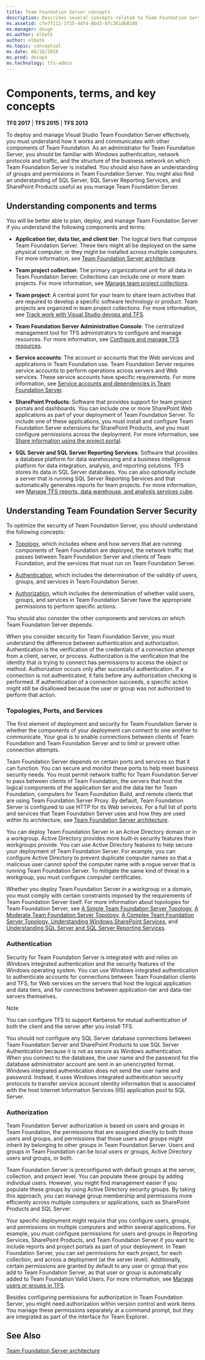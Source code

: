 ```yaml
---
title: Team Foundation Server concepts
description: Describes several concepts related to Team Foundation Server
ms.assetid: cfe7f112-1f35-4df4-8bd3-8fc361db8248
ms.manager: douge
ms.author: elbatk
author: elbatk
ms.topic: conceptual
ms.date: 08/16/2016
ms.prod: devops
ms.technology: tfs-admin
---
```



# Components, terms, and key concepts

**TFS 2017** | **TFS 2015** | **TFS 2013**

To deploy and manage Visual Studio Team Foundation Server effectively, you must understand how it works and communicates with other components of Team Foundation. As an administrator for Team Foundation Server, you should be familiar with Windows authentication, network protocols and traffic, and the structure of the business network on which Team Foundation Server is installed. You should also have an understanding of groups and permissions in Team Foundation Server. You might also find an understanding of SQL Server, SQL Server Reporting Services, and SharePoint Products useful as you manage Team Foundation Server.

## Understanding components and terms  
 
You will be better able to plan, deploy, and manage Team Foundation Server if you understand the following components and terms:

* **Application tier, data tier, and client tier**: The logical tiers that compose Team Foundation Server. These tiers might all be deployed on the same physical computer, or they might be installed across multiple computers. For more information, see [Team Foundation Server architecture](architecture.md).

* **Team project collection**: The primary organizational unit for all data in Team Foundation Server. Collections can include one or more team projects. For more information, see [Manage team project collections](../admin/manage-team-project-collections.md).

* **Team project**: A central point for your team to share team activities that are required to develop a specific software technology or product. Team projects are organized in team project collections. For more information, see [Track work with Visual Studio devops and TFS](https://msdn.microsoft.com/en-us/library/dd286619(v=vs.120).aspx).

* **Team Foundation Server Administration Console**: The centralized management tool for TFS administrators to configure and manage resources. For more information, see [Configure and manage TFS resources](../admin/config-tfs-resources.md).

* **Service accounts**: The account or accounts that the Web services and applications in Team Foundation use. Team Foundation Server requires service accounts to perform operations across servers and Web services. These service accounts have specific requirements. For more information, see [Service accounts and dependencies in Team Foundation Server](../admin/service-accounts-dependencies-tfs.md).

* **SharePoint Products**: Software that provides support for team project portals and dashboards. You can include one or more SharePoint Web applications as part of your deployment of Team Foundation Server. To include one of these applications, you must install and configure Team Foundation Server extensions for SharePoint Products, and you must configure permissions across the deployment. For more information, see [Share information using the project portal](https://msdn.microsoft.com/en-us/library/ms242883(v=vs.120).aspx).

* **SQL Server and SQL Server Reporting Services**: Software that provides a database platform for data warehousing and a business intelligence platform for data integration, analysis, and reporting solutions. TFS stores its data in SQL Server databases. You can also optionally include a server that is running SQL Server Reporting Services and that automatically generates reports for team projects. For more information, see [Manage TFS reports, data warehouse, and analysis services cube](/vsts/report/admin/manage-reports-data-warehouse-cube.md).


## Understanding Team Foundation Server Security  

To optimize the security of Team Foundation Server, you should understand the following concepts:

* [Topology](#topos), which includes where and how servers that are running components of Team Foundation are deployed, the network traffic that passes between Team Foundation Server and clients of Team Foundation, and the services that must run on Team Foundation Server.

* [Authentication](#auth), which includes the determination of the validity of users, groups, and services in Team Foundation Server.

* [Authorization](#authorization), which includes the determination of whether valid users, groups, and services in Team Foundation Server have the appropriate permissions to perform specific actions.


You should also consider the other components and services on which Team Foundation Server depends.

When you consider security for Team Foundation Server, you must understand the difference between authentication and authorization. Authentication is the verification of the credentials of a connection attempt from a client, server, or process. Authorization is the verification that the identity that is trying to connect has permissions to access the object or method. Authorization occurs only after successful authentication. If a connection is not authenticated, it fails before any authorization checking is performed. If authentication of a connection succeeds, a specific action might still be disallowed because the user or group was not authorized to perform that action.

<a name="topos"></a> 
### Topologies, Ports, and Services  

The first element of deployment and security for Team Foundation Server is whether the components of your deployment can connect to one another to communicate. Your goal is to enable connections between clients of Team Foundation and Team Foundation Server and to limit or prevent other connection attempts.

Team Foundation Server depends on certain ports and services so that it can function. You can secure and monitor these ports to help meet business security needs. You must permit network traffic for Team Foundation Server to pass between clients of Team Foundation, the servers that host the logical components of the application tier and the data tier for Team Foundation, computers for Team Foundation Build, and remote clients that are using Team Foundation Server Proxy. By default, Team Foundation Server is configured to use HTTP for its Web services. For a full list of ports and services that Team Foundation Server uses and how they are used within its architecture, see [Team Foundation Server architecture](architecture.md). 

You can deploy Team Foundation Server in an Active Directory domain or in a workgroup. Active Directory provides more built-in security features than workgroups provide. You can use Active Directory features to help secure your deployment of Team Foundation Server. For example, you can configure Active Directory to prevent duplicate computer names so that a malicious user cannot spoof the computer name with a rogue server that is running Team Foundation Server. To mitigate the same kind of threat in a workgroup, you must configure computer certificates. 

Whether you deploy Team Foundation Server in a workgroup or a domain, you must comply with certain constraints imposed by the requirements of Team Foundation Server itself. For more information about topologies for Team Foundation Server, see [A Simple Team Foundation Server Topology](examples-simple-topo.md), [A Moderate Team Foundation Server Topology](examples-moderate-topo.md), [A Complex Team Foundation Server Topology, Understanding Windows SharePoint Services](examples-complex-topo.md), and [Understanding SQL Server and SQL Server Reporting Services](sql-server-databases.md).

<a name="auth"></a>
### Authentication  

Security for Team Foundation Server is integrated with and relies on Windows integrated authentication and the security features of the Windows operating system. You can use Windows integrated authentication to authenticate accounts for connections between Team Foundation clients and TFS, for Web services on the servers that host the logical application and data tiers, and for connections between application-tier and data-tier servers themselves. 

> [!NOTE]
> You can configure TFS to support Kerberos for mutual authentication of both the client and the server after you install TFS. 
 
You should not configure any SQL Server database connections between Team Foundation Server and SharePoint Products to use SQL Server Authentication because it is not as secure as Windows authentication. When you connect to the database, the user name and the password for the database administrator account are sent in an unencrypted format. Windows integrated authentication does not send the user name and password. Instead, it uses Windows integrated authentication security protocols to transfer service account identity information that is associated with the host Internet Information Services (IIS) application pool to SQL Server.

<a name="authorization"></a>
### Authorization  

Team Foundation Server authorization is based on users and groups in Team Foundation, the permissions that are assigned directly to both those users and groups, and permissions that those users and groups might inherit by belonging to other groups in Team Foundation Server. Users and groups in Team Foundation can be local users or groups, Active Directory users and groups, or both.

Team Foundation Server is preconfigured with default groups at the server, collection, and project level. You can populate these groups by adding individual users. However, you might find management easier if you populate these groups by using Active Directory security groups. By taking this approach, you can manage group membership and permissions more efficiently across multiple computers or applications, such as SharePoint Products and SQL Server.

Your specific deployment might require that you configure users, groups, and permissions on multiple computers and within several applications. For example, you must configure permissions for users and groups in Reporting Services, SharePoint Products, and Team Foundation Server if you want to include reports and project portals as part of your deployment. In Team Foundation Server, you can set permissions for each project, for each collection, and across a deployment (at the server level). Additionally, certain permissions are granted by default to any user or group that you add to Team Foundation Server, as that user or group is automatically added to Team Foundation Valid Users. For more information, see [Manage users or groups in TFS](/vsts/security/permissions.md).

Besides configuring permissions for authorization in Team Foundation Server, you might need authorization within version control and work items. You manage these permissions separately at a command prompt, but they are integrated as part of the interface for Team Explorer. 


## See Also 
[Team Foundation Server architecture](architecture.md)
